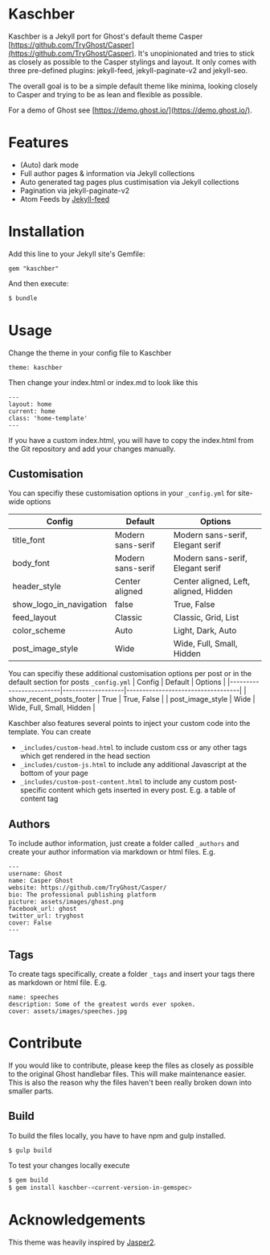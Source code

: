 # Kaschber

Kaschber is a Jekyll port for Ghost's default theme Casper [https://github.com/TryGhost/Casper](https://github.com/TryGhost/Casper). It's unopinionated and tries to stick as closely as possible to the Casper stylings and layout. It only comes with three pre-defined plugins: jekyll-feed, jekyll-paginate-v2 and jekyll-seo.

The overall goal is to be a simple default theme like minima, looking closely to Casper and trying to be as lean and flexible as possible.

For a demo of Ghost see [https://demo.ghost.io/](https://demo.ghost.io/).

# Features
- (Auto) dark mode
- Full author pages & information via Jekyll collections
- Auto generated tag pages plus custimisation via Jekyll collections
- Pagination via jekyll-paginate-v2
- Atom Feeds by [Jekyll-feed](https://github.com/jekyll/jekyll-feed)

# Installation
Add this line to your Jekyll site's Gemfile:
```
gem "kaschber"
```

And then execute:
```bash
$ bundle
```

# Usage
Change the theme in your config file to Kaschber
```
theme: kaschber
```

Then change your index.html or index.md to look like this
```
---
layout: home
current: home
class: 'home-template'
---
```

If you have a custom index.html, you will have to copy the index.html from the Git repository and add your changes manually.

## Customisation
You can specifiy these customisation options in your `_config.yml` for site-wide options

| Config                  | Default           | Options                           |
|-------------------------|-------------------|-----------------------------------|
| title_font              | Modern sans-serif | Modern sans-serif, Elegant serif   |
| body_font               | Modern sans-serif | Modern sans-serif, Elegant serif   |
| header_style            | Center aligned    | Center aligned, Left, aligned, Hidden |
| show_logo_in_navigation | false             | True, False                        |
| feed_layout             | Classic           | Classic, Grid, List                 |
| color_scheme            | Auto              | Light, Dark, Auto                   |
| post_image_style        | Wide              | Wide, Full, Small, Hidden            |


You can specifiy these additional customisation options per post or in the default section for posts `_config.yml`
| Config                  | Default           | Options                           |
|-------------------------|-------------------|-----------------------------------|
| show_recent_posts_footer | True | True, False   |
| post_image_style        | Wide              | Wide, Full, Small, Hidden            |

Kaschber also features several points to inject your custom code into the template. You can create
- `_includes/custom-head.html` to include custom css or any other tags which get rendered in the head section
- `_includes/custom-js.html` to include any additional Javascript at the bottom of your page
- `_includes/custom-post-content.html` to include any custom post-specific content which gets inserted in every post. E.g. a table of content tag

## Authors
To include author information, just create a folder called `_authors` and create your author information via markdown or html files. E.g.
```
---
username: Ghost
name: Casper Ghost
website: https://github.com/TryGhost/Casper/
bio: The professional publishing platform
picture: assets/images/ghost.png
facebook_url: ghost
twitter_url: tryghost
cover: False
---
```

## Tags
To create tags specifically, create a folder `_tags` and insert your tags there as markdown or html file. E.g.
```
name: speeches
description: Some of the greatest words ever spoken.
cover: assets/images/speeches.jpg
```

# Contribute
If you would like to contribute, please keep the files as closely as possible to the original Ghost handlebar files. This will make maintenance easier. This is also the reason why the files haven't been really broken down into smaller parts.

## Build
To build the files locally, you have to have npm and gulp installed.
```
$ gulp build
```

To test your changes locally execute
```bash
$ gem build
$ gem install kaschber-<current-version-in-gemspec>
```


# Acknowledgements
This theme was heavily inspired by [Jasper2](https://github.com/jekyllt/jasper2).